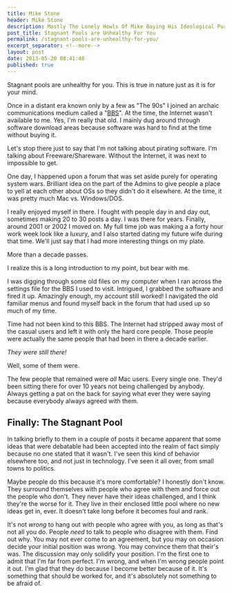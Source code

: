 ```yaml
---
title: Mike Stone
header: Mike Stone
description: Mostly The Lonely Howls Of Mike Baying His Ideological Purity At The Moon
post_title: Stagnant Pools are Unhealthy For You
permalink: /stagnant-pools-are-unhealthy-for-you/
excerpt_separator: <!--more-->
layout: post
date: 2013-05-20 08:41:48
published: true
---
```



Stagnant pools are unhealthy for you. This is true in nature just as it is for your mind.

Once in a distant era known only by a few as "The 90s" I joined an archaic communications medium called a "[BBS](http://en.wikipedia.org/wiki/Bulletin_board_system)". At the time, the Internet wasn't available to me. Yes, I'm really that old. I mainly dug around through software download areas because software was hard to find at the time without buying it.

<!--more-->

Let's stop there just to say that I'm not talking about pirating software. I'm talking about Freeware/Shareware. Without the Internet, it was next to impossible to get.

One day, I happened upon a forum that was set aside purely for operating system wars. Brilliant idea on the part of the Admins to give people a place to yell at each other about OSs so they didn't do it elsewhere. At the time, it was pretty much Mac vs. Windows/DOS.

I really enjoyed myself in there. I fought with people day in and day out, sometimes making 20 to 30 posts a day. I was there for years. Finally, around 2001 or 2002 I moved on. My full time job was making a a forty hour work week look like a luxury, and I also started dating my future wife during that time. We'll just say that I had more interesting things on my plate.

More than a decade passes.

I realize this is a long introduction to my point, but bear with me.

I was digging through some old files on my computer when I ran across the settings file for the BBS I used to visit. Intrigued, I grabbed the software and fired it up. Amazingly enough, my account still worked! I navigated the old familiar menus and found myself back in the forum that had used up so much of my time.

Time had not been kind to this BBS. The Internet had stripped away most of the casual users and left it with only the hard core people. Those people were actually the same people that had been in there a decade earlier.

_They were still there!_

Well, some of them were.

The few people that remained were _all_ Mac users. Every single one. They'd been sitting there for over 10 years not being challenged by anybody. Always getting a pat on the back for saying what ever they were saying because everybody always agreed with them.

## Finally: The Stagnant Pool

In talking briefly to them in a couple of posts it became apparent that some ideas that were debatable had been accepted into the realm of fact simply because no one stated that it wasn't. I've seen this kind of behavior elsewhere too, and not just in technology. I've seen it all over, from small towns to politics.

Maybe people do this because it's more comfortable? I honestly don't know. They surround themselves with people who agree with them and force out the people who don't. They never have their ideas challenged, and I think they're the worse for it. They live in their enclosed little pool where no new ideas get in, ever. It doesn't take long before it becomes foul and rank.

It's not _wrong_ to hang out with people who agree with you, as long as that's not all you do. People _need_ to talk to people who disagree with them. Find out why. You may not ever come to an agreement, but you may on occasion decide your initial position was wrong. You may convince them that their's was. The discussion may only solidify your position. I'm the first one to admit that I'm far from perfect. I'm wrong, and when I'm wrong people point it out. I'm glad that they do because I become better because of it. It's something that should be worked for, and it's absolutely not something to be afraid of.
